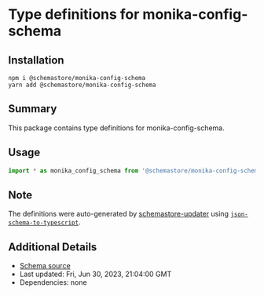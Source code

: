 # Type definitions for monika-config-schema

## Installation

```
npm i @schemastore/monika-config-schema
yarn add @schemastore/monika-config-schema
```

## Summary

This package contains type definitions for monika-config-schema.

## Usage

```ts
import * as monika_config_schema from '@schemastore/monika-config-schema';
```

## Note

The definitions were auto-generated by [schemastore-updater](https://github.com/ffflorian/schemastore-updater) using [`json-schema-to-typescript`](https://www.npmjs.com/package/json-schema-to-typescript).

## Additional Details

* [Schema source](https://github.com/SchemaStore/schemastore/tree/master/src/schemas/json/monika-config-schema)
* Last updated: Fri, Jun 30, 2023, 21:04:00 GMT
* Dependencies: none

